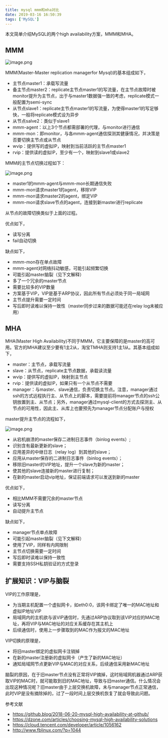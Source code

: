 ```yaml
---
title: mysql mmm和mha对比
date: 2019-03-16 16:50:39
tags: ['MySQL']
---
```


本文简单介绍MySQL的两个high availability方案，MMM和MHA。

<!--more-->

## MMM

![image.png](https://user-images.githubusercontent.com/4915189/71431448-e5fee700-270c-11ea-8139-12d41a02f4b4.png)

MMM(Master-Master replication managerfor Mysql)的基本组成如下，
- 主节点master1：承载写流量
- 备主节点master2：replicate主节点master1的写流量，在主节点故障时被monitor提升为主节点，出于与master1数据强一致的考虑，replicate模式一般配置为semi-sync
- 从节点slave1：replicate主节点master1的写流量，为使得master1的写足够快，一般将replicate模式设为异步
- 从节点salve2：类似于slave1
- mmm-agent：以上3个节点都需部署的代理，与monitor进行通信
- mmm-mon：即monitor，与各mmm-agent通信探测其健康情况，并决策是否要切换主节点或从节点
- wvip：提供写的虚拟IP，映射到当前活跃的主节点master1
- rvip：提供读的虚拟IP，至少有一个，映射到slave1或slave2

MMM的主节点切换过程如下：

![image.png](https://user-images.githubusercontent.com/4915189/71431454-eac39b00-270c-11ea-9899-b51b6260851f.png)

- master1的mmm-agent与mmm-mon长期通信失败
- mmm-mon请求master1的agent，移除VIP
- mmm-mon请求master2的agent，绑定VIP
- mmm-mon请求slave节点的agent，连接到新master进行replicate

从节点的故障切换类似于上面的过程。

优点如下，

- 读写分离
- fail自动切换

缺点如下，

- mmm-mon存在单点故障
- mmm-agent对网络抖动敏感，可能引起频繁切换
- 可能引起master脑裂（见下文解释）
- 多了一个冗余的master节点
- 需要比较多的VIP数量
- 方案基于VIP，VIP是基于ARP协议，因此所有节点必须处于同一局域网
- 主节点提升需要一定时间
- 写后即时读难以保持一致性（master同步过来的数据可能还在relay log未被应用）

## MHA

MHA(Master High Availability)不同于MMM，它主要保障的是master的高可用。官方的MHA建议至少要有1主2从，淘宝TMHA则支持1主1从。其基本组成如下，

- master：主节点，承载写流量
- slave：从节点，replicate主节点数据，承载读流量
- wvip：提供写的虚拟IP，映射到主节点
- rvip：提供读的虚拟IP，如果只有一个从节点不需要
- manager：与master、slave通信，负责切换主节点。注意，manager通过ssh的方式远程执行主、从节点上的脚本，需要提前将manager节点的ssh公钥放置到主、从节点；另外，manager通过mysql-client的方式去探测主、从节点的可用性，因此主、从库上也要预先为manager节点分配账户与授权

master提升主节点的流程如下，

![image.png](https://user-images.githubusercontent.com/4915189/71431458-ee572200-270c-11ea-846c-bcf25ff79b5a.png)


- 从宕机崩溃的master保存二进制日志事件（binlog events）;
- 识别含有最新更新的slave；
- 应用差异的中继日志（relay log）到其他的slave；
- 应用从master保存的二进制日志事件（binlog events）；
- 移除旧master的VIP地址，提升一个slave为新的master；
- 使其他的slave连接新的master进行复制；
- 在新的master启动vip地址，保证前端请求可以发送到新的master

优点如下，

- 相比MMM不需要冗余的master节点
- 读写分离
- 自动提升主节点

缺点如下，

- manager节点单点故障
- 可能引起master脑裂（见下文解释）
- 使用了VIP，同样有内网限制
- 主节点切换需要一定时间
- 写后即时读难以保持一致性
- 需要支持SSH私钥验证的方式登录

## 扩展知识：VIP与脑裂

VIP的工作原理是，

- 为当期主机配置一个虚拟网卡，如eth0:0，该网卡绑定了唯一的MAC地址和虚拟IP地址VIP
- 局域网内的主机欲与该VIP通信时，先通过ARP协议取到该VIP对应的MAC地址，再将VIP与MAC地址的对应关系缓存在其主机上
- 后续通信时，使用上一步骤取到的MAC作为报文的MAC地址

VIP切换的原理是，

- 将旧master绑定的虚拟网卡注销掉
- 在新的master注册新的虚拟网卡（产生了新的MAC地址）
- 通知局域网节点更新VIP与MAC的对应关系，后续通信采用新MAC地址

脑裂的原因，在于旧master节点没有正常将VIP摘掉，这时局域网机器通过ARP获取VIP的MAC时，就可能取到旧的MAC地址，导致与旧master通信。什么情况会出现这种情况呢？旧master由于上层交换机故障，未与manager节点正常通信，此时VIP是没有摘除掉的，过了一段时间上层交换机恢复了就会导致此问题。

参考文献
- https://github.blog/2018-06-20-mysql-high-availability-at-github/
- https://dzone.com/articles/choosing-mysql-high-availability-solutions
- https://cloud.tencent.com/developer/article/1056162
- http://www.fblinux.com/?p=1044